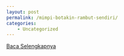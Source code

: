 ```yaml
---
layout: post
permalink: /mimpi-botakin-rambut-sendiri/
categories:
    - Uncategorized
---
```


[Baca Selengkapnya](/10)